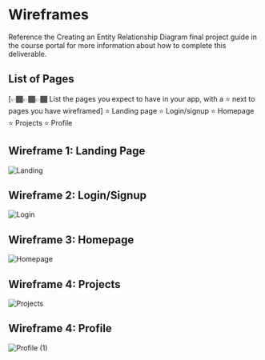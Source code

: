# Wireframes

Reference the Creating an Entity Relationship Diagram final project guide in the course portal for more information about how to complete this deliverable.

## List of Pages

[👉🏾👉🏾👉🏾 List the pages you expect to have in your app, with a ⭐ next to pages you have wireframed]
⭐ Landing page
⭐ Login/signup
⭐ Homepage
⭐ Projects
⭐ Profile

## Wireframe 1: Landing Page

![Landing](https://github.com/iamshivakhatri/web103_finalproject/assets/43031944/d7f9b4ad-cfff-40dc-aaff-885e354a2c98)


## Wireframe 2: Login/Signup

![Login](https://github.com/iamshivakhatri/web103_finalproject/assets/43031944/505ea585-03fe-409b-afd6-896e2ae29833)


## Wireframe 3: Homepage

![Homepage](https://github.com/iamshivakhatri/web103_finalproject/assets/43031944/029c8224-c637-4c5f-ab51-35e2f9f9d61c)


## Wireframe 4: Projects
![Projects](https://github.com/iamshivakhatri/web103_finalproject/assets/43031944/55c3c8c6-e1d9-4314-aa2e-8bc271833f2f)


## Wireframe 4: Profile
![Profile (1)](https://github.com/iamshivakhatri/web103_finalproject/assets/43031944/bee62ef7-eea2-455a-b644-8ceb2fc84d8f)




